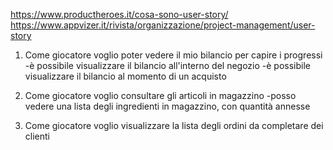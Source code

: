 https://www.productheroes.it/cosa-sono-user-story/
https://www.appvizer.it/rivista/organizzazione/project-management/user-story

1) Come giocatore voglio poter vedere il mio bilancio per capire i progressi
   -è possibile visualizzare il bilancio all'interno del negozio
   -è possibile visualizzare il bilancio al momento di un acquisto

2) Come giocatore voglio consultare gli articoli in magazzino
   -posso vedere una lista degli ingredienti in magazzino, con quantità annesse

3) Come giocatore voglio visualizzare la lista degli ordini da completare dei clienti
   


   
